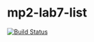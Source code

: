 # mp2-lab7-list
[![Build Status](https://travis-ci.org/AmelieMedved/mp2-lab7-list.svg?branch=mp2-lab7-list)](https://travis-ci.org/AmelieMedved/mp2-lab7-list)